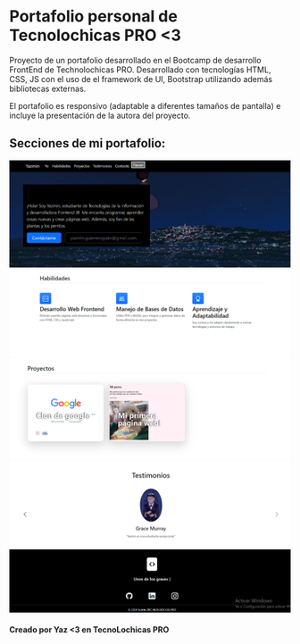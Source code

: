 # Portafolio personal de Tecnolochicas PRO <3
Proyecto de un portafolio desarrollado en el Bootcamp de desarrollo FrontEnd de Technolochicas PRO. Desarrollado con tecnologías HTML, CSS, JS con el uso de el framework de UI, Bootstrap utilizando además bibliotecas externas.

El portafolio es responsivo (adaptable a diferentes tamaños de pantalla) e incluye la presentación de la autora del proyecto.

<h2>Secciones de mi portafolio: </h2>
	
<img src="assets/readme/1.png" alt="presentacion">
	<img src="assets/readme/2.png" alt="habilidades">
	<img src="assets/readme/3.png" alt="proyectos">
	<img src="assets/readme/4.png" alt="testimonios">
	<img src="assets/readme/5.png" alt="contacto">

<h4>Creado por Yaz <3 en TecnoLochicas PRO</h4>
